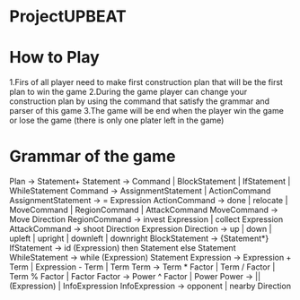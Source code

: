 # ProjectUPBEAT
# How to Play
1.Firs of all player need to make first construction plan that will be the first plan to win the game
2.During the game player can change your construction plan by using the command that satisfy the grammar and parser of this game
3.The game will be end when the player win the game or lose the game (there is only one plater left in the game)
# Grammar of the game
Plan -> Statement+
Statement -> Command | BlockStatement | IfStatement | WhileStatement
Command -> AssignmentStatement | ActionCommand
AssignmentStatement -> = Expression
ActionCommand -> done | relocate | MoveCommand | RegionCommand | AttackCommand
MoveCommand -> Move Direction
RegionCommand -> invest Expression | collect Expression
AttackCommand -> shoot Direction Expression
Direction -> up | down | upleft | upright | downleft | downright
BlockStatement -> {Statement*}
IfStatement -> id (Expression) then Statement else Statement
WhileStatement -> while (Expression) Statement
Expression -> Expression + Term | Expression - Term | Term
Term -> Term * Factor | Term / Factor | Term % Factor | Factor
Factor -> Power ^ Factor | Power
Power -> || (Expression) | InfoExpression
InfoExpression -> opponent | nearby Direction
